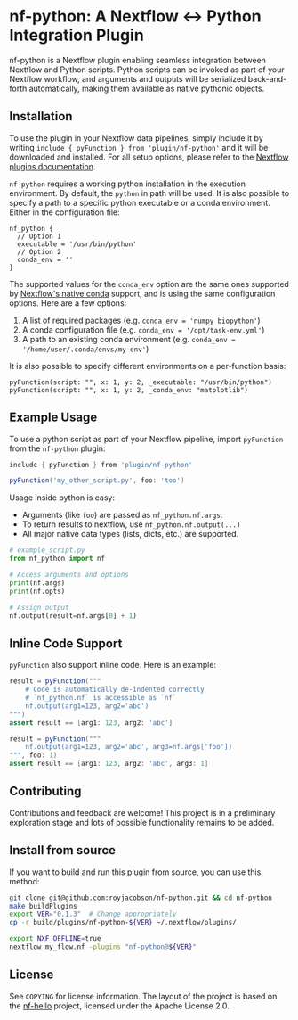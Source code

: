# nf-python: A Nextflow ↔ Python Integration Plugin

nf-python is a Nextflow plugin enabling seamless integration between Nextflow and Python scripts. Python scripts can be invoked as part of your Nextflow workflow, and arguments and outputs will be serialized back-and-forth automatically, making them available as native pythonic objects.

## Installation
To use the plugin in your Nextflow data pipelines, simply include it by writing `include { pyFunction } from 'plugin/nf-python'` and it will be downloaded and installed. For all setup options, please refer to the [Nextflow plugins documentation](https://www.nextflow.io/docs/latest/plugins.html).

`nf-python` requires a working python installation in the execution environment. By default, the `python` in path will be used.
It is also possible to specify a path to a specific python executable or a conda environment. Either in the configuration file:
```
nf_python {
  // Option 1
  executable = '/usr/bin/python'
  // Option 2
  conda_env = ''
}
```
The supported values for the `conda_env` option are the same ones supported by [Nextflow's native conda](https://www.nextflow.io/docs/latest/conda.html) support, and is using the same configuration options. Here are a few options:
1. A list of required packages (e.g. `conda_env = 'numpy biopython'`)
2. A conda configuration file (e.g. `conda_env = '/opt/task-env.yml'`)
3. A path to an existing conda environment (e.g. `conda_env = '/home/user/.conda/envs/my-env'`)

It is also possible to specify different environments on a per-function basis:
```
pyFunction(script: "", x: 1, y: 2, _executable: "/usr/bin/python")
pyFunction(script: "", x: 1, y: 2, _conda_env: "matplotlib")
```

## Example Usage
To use a python script as part of your Nextflow pipeline, import `pyFunction` from the `nf-python` plugin:

```groovy
include { pyFunction } from 'plugin/nf-python'

pyFunction('my_other_script.py', foo: 'too')
```

Usage inside python is easy:
- Arguments (like `foo`) are passed as `nf_python.nf.args`.
- To return results to nextflow, use `nf_python.nf.output(...)`
- All major native data types (lists, dicts, etc.) are supported.

```python
# example_script.py
from nf_python import nf

# Access arguments and options
print(nf.args)
print(nf.opts)

# Assign output
nf.output(result=nf.args[0] + 1)
```

## Inline Code Support

`pyFunction` also support inline code. Here is an example:

```groovy
result = pyFunction("""
    # Code is automatically de-indented correctly
    # `nf_python.nf` is accessible as `nf`
    nf.output(arg1=123, arg2='abc')
""")
assert result == [arg1: 123, arg2: 'abc']

result = pyFunction("""
    nf.output(arg1=123, arg2='abc', arg3=nf.args['foo'])
""", foo: 1)
assert result == [arg1: 123, arg2: 'abc', arg3: 1]
```

## Contributing

Contributions and feedback are welcome! This project is in a preliminary exploration stage and lots of possible functionality remains to be added.

## Install from source

If you want to build and run this plugin from source, you can use this method:

```bash
git clone git@github.com:royjacobson/nf-python.git && cd nf-python
make buildPlugins
export VER="0.1.3"  # Change appropriately
cp -r build/plugins/nf-python-${VER} ~/.nextflow/plugins/

export NXF_OFFLINE=true
nextflow my_flow.nf -plugins "nf-python@${VER}"
```

## License

See `COPYING` for license information.
The layout of the project is based on the [nf-hello](https://github.com/nextflow-io/nf-hello.git) project, licensed under the Apache License 2.0.
